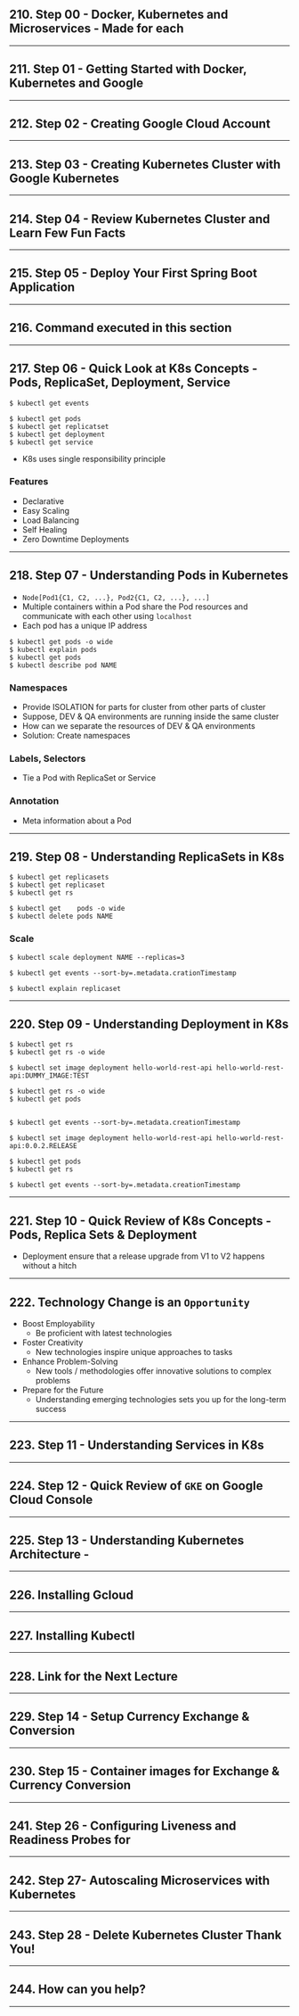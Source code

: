 ## 210. Step 00 - Docker, Kubernetes and Microservices - Made for each

***

## 211. Step 01 - Getting Started with Docker, Kubernetes and Google

***

## 212. Step 02 - Creating Google Cloud Account

***

## 213. Step 03 - Creating Kubernetes Cluster with Google Kubernetes

***

## 214. Step 04 - Review Kubernetes Cluster and Learn Few Fun Facts

***

## 215. Step 05 - Deploy Your First Spring Boot Application

***

## 216. Command executed in this section

***

## 217. Step 06 - Quick Look at K8s Concepts - Pods, ReplicaSet, Deployment, Service

```
$ kubectl get events

$ kubectl get pods
$ kubectl get replicatset
$ kubectl get deployment
$ kubectl get service
```

* K8s uses single responsibility principle

### Features
* Declarative
* Easy Scaling
* Load Balancing
* Self Healing
* Zero Downtime Deployments

***

## 218. Step 07 - Understanding Pods in Kubernetes

* `Node[Pod1{C1, C2, ...}, Pod2{C1, C2, ...}, ...]`
* Multiple containers within a Pod share the Pod resources and communicate with each other using `localhost`
* Each pod has a unique IP address

```
$ kubectl get pods -o wide
$ kubectl explain pods
$ kubectl get pods
$ kubectl describe pod NAME
```

### Namespaces
* Provide ISOLATION for parts for cluster from other parts of cluster
* Suppose, DEV & QA environments are running inside the same cluster
* How can we separate the resources of DEV & QA environments
* Solution: Create namespaces

### Labels, Selectors
* Tie a Pod with ReplicaSet or Service 

### Annotation
* Meta information about a Pod

***

## 219. Step 08 - Understanding ReplicaSets in K8s

```
$ kubectl get replicasets
$ kubectl get replicaset
$ kubectl get rs

$ kubectl get    pods -o wide
$ kubectl delete pods NAME
```

### Scale
```
$ kubectl scale deployment NAME --replicas=3
```

```
$ kubectl get events --sort-by=.metadata.crationTimestamp

$ kubectl explain replicaset
```

***

## 220. Step 09 - Understanding Deployment in K8s

```
$ kubectl get rs
$ kubectl get rs -o wide
```

```
$ kubectl set image deployment hello-world-rest-api hello-world-rest-api:DUMMY_IMAGE:TEST

$ kubectl get rs -o wide
$ kubectl get pods


$ kubectl get events --sort-by=.metadata.creationTimestamp
```

```
$ kubectl set image deployment hello-world-rest-api hello-world-rest-api:0.0.2.RELEASE

$ kubectl get pods
$ kubectl get rs

$ kubectl get events --sort-by=.metadata.creationTimestamp
```

***

## 221. Step 10 - Quick Review of K8s Concepts - Pods, Replica Sets & Deployment 

* Deployment ensure that a release upgrade from V1 to V2 happens without a hitch

***

## 222. Technology Change is an `Opportunity`

* Boost Employability
    * Be proficient with latest technologies
* Foster Creativity
    * New technologies inspire unique approaches to tasks 
* Enhance Problem-Solving
    * New tools / methodologies offer innovative solutions to complex problems 
* Prepare for the Future
    * Understanding emerging technologies sets you up for the long-term success

***

## 223. Step 11 - Understanding Services in K8s

***

## 224. Step 12 - Quick Review of `GKE` on Google Cloud Console

***

## 225. Step 13 - Understanding Kubernetes Architecture - 

***

## 226. Installing Gcloud

***

## 227. Installing Kubectl

***

## 228. Link for the Next Lecture

***

## 229. Step 14 - Setup Currency Exchange & Conversion

***

## 230. Step 15 - Container images for Exchange & Currency Conversion

***

## 241. Step 26 - Configuring Liveness and Readiness Probes for

***

## 242. Step 27- Autoscaling Microservices with Kubernetes

***

## 243. Step 28 - Delete Kubernetes Cluster Thank You!

***

## 244. How can you help?

***
